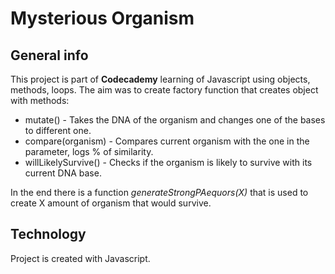 # Mysterious Organism

## General info

This project is part of **Codecademy** learning of Javascript using objects, methods, loops.
The aim was to create factory function that creates object with methods:

* mutate() - Takes the DNA of the organism and changes one of the bases to different one.
* compare(organism) - Compares current organism with the one in the parameter, logs % of similarity.
* willLikelySurvive() - Checks if the organism is likely to survive with its current DNA base.

In the end there is a function *generateStrongPAequors(X)* that is used to create X amount of organism that would survive.

## Technology

Project is created with Javascript.
